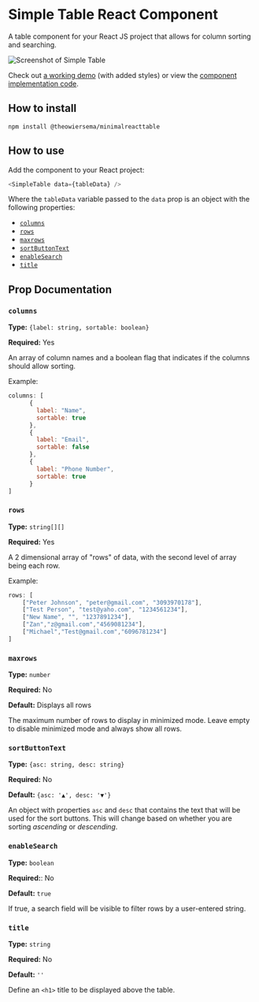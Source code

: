 # Simple Table React Component

A table component for your React JS project that allows for column sorting and searching. 

![Screenshot of Simple Table](https://github.com/theowiersema/SimpleTable/blob/main/public/screenshot2.png?raw=true)

Check out [a working demo](https://minimal-react-table.herokuapp.com/) (with added styles) or view the [component implementation code](https://github.com/theowiersema/SimpleTable/blob/main/src/App.tsx).

## How to install

```
npm install @theowiersema/minimalreacttable
```

## How to use

Add the component to your React project: 

```javascript
<SimpleTable data={tableData} />
```

Where the `tableData` variable passed to the `data` prop is an object with the following properties:

* [`columns`](#columns)
* [`rows`](#rows)
* [`maxrows`](#maxrows)
* [`sortButtonText`](#sortButtonText)
* [`enableSearch`](#enableSearch)
* [`title`](#title)

## Prop Documentation

### `columns`

**Type:** `{label: string, sortable: boolean}`

**Required:** Yes

An array of column names and a boolean flag that indicates if the columns should allow sorting. 

Example: 

```javascript
columns: [
      {
        label: "Name",
        sortable: true
      },
      {
        label: "Email",
        sortable: false
      },
      {
        label: "Phone Number",
        sortable: true
      }
]
```

### `rows`

**Type:** `string[][]`

**Required:** Yes

A 2 dimensional array of "rows" of data, with the second level of array being each row. 

Example: 

```javascript
rows: [
	["Peter Johnson", "peter@gmail.com", "3093970178"],
	["Test Person", "test@yaho.com", "1234561234"],
	["New Name", "", "1237891234"],
	["Zan","z@gmail.com","4569081234"],
	["Michael","Test@gmail.com","6096781234"]
]
```

### `maxrows`

**Type:** `number`

**Required:** No

**Default:** Displays all rows

The maximum number of rows to display in minimized mode. Leave empty to disable minimized mode and always show all rows. 

### `sortButtonText`

**Type:** `{asc: string, desc: string}`

**Required:** No

**Default:** `{asc: '▲', desc: '▼'}`

An object with properties `asc` and `desc` that contains the text that will be used for the sort buttons. This will change based on whether you are sorting *ascending* or *descending*. 

### `enableSearch`

**Type:** `boolean`

**Required:**: No

**Default:** `true`

If true, a search field will be visible to filter rows by a user-entered string. 

### `title`

**Type:** `string`

**Required:** No


**Default:** `''`

Define an `<h1>` title to be displayed above the table.
